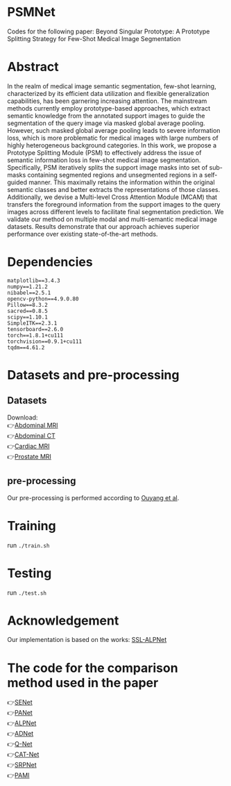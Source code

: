 # PSMNet
Codes for the following paper:
Beyond Singular Prototype: A Prototype Splitting Strategy for Few-Shot Medical Image Segmentation
# Abstract
In the realm of medical image semantic segmentation, few-shot learning, characterized by its efficient
data utilization and flexible generalization capabilities, has been garnering increasing attention. The
mainstream methods currently employ prototype-based approaches, which extract semantic knowledge from the annotated support images to guide the segmentation of the query image via masked
global average pooling. However, such masked global average pooling leads to severe information
loss, which is more problematic for medical images with large numbers of highly heterogeneous
background categories. In this work, we propose a Prototype Splitting Module (PSM) to effectively
address the issue of semantic information loss in few-shot medical image segmentation. Specifically,
PSM iteratively splits the support image masks into set of sub-masks containing segmented regions
and unsegmented regions in a self-guided manner. This maximally retains the information within
the original semantic classes and better extracts the representations of those classes. Additionally,
we devise a Multi-level Cross Attention Module (MCAM) that transfers the foreground information
from the support images to the query images across different levels to facilitate final segmentation
prediction. We validate our method on multiple modal and multi-semantic medical image datasets.
Results demonstrate that our approach achieves superior performance over existing state-of-the-art
methods.
# Dependencies<br>
```
matplotlib==3.4.3
numpy==1.21.2
nibabel==2.5.1
opencv-python==4.9.0.80
Pillow==8.3.2
sacred==0.8.5
scipy==1.10.1
SimpleITK==2.3.1
tensorboard==2.6.0
torch==1.8.1+cu111
torchvision==0.9.1+cu111
tqdm==4.61.2
```
# Datasets and pre-processing
## Datasets
Download:<br>
👉[Abdominal MRI](https://chaos.grand-challenge.org/)<br>
👉[Abdominal CT](https://www.synapse.org/#!Synapse:syn3193805/wiki/217789)<br>
👉[Cardiac MRI](https://zmiclab.github.io/zxh/0/mscmrseg19)<br>
👉[Prostate MRI](https://zenodo.org/record/7013610)<br>
## pre-processing
Our pre-processing is performed according to [Ouyang et al](https://github.com/cheng-01037/Self-supervised-Fewshot-Medical-Image-Segmentation/tree/2f2a22b74890cb9ad5e56ac234ea02b9f1c7a535).<br>
# Training
run `./train.sh`
# Testing
run `./test.sh`
# Acknowledgement
Our implementation is based on the works: [SSL-ALPNet](https://arxiv.org/abs/2007.09886v2)
# The code for the comparison method used in the paper
👉[SENet](https://github.com/abhi4ssj/few-shot-segmentation)<br>
👉[PANet](https://github.com/kaixin96/PANet)<br>
👉[ALPNet](https://github.com/cheng-01037/Self-supervised-Fewshot-Medical-Image-Segmentation/tree/2f2a22b74890cb9ad5e56ac234ea02b9f1c7a535)<br>
👉[ADNet](https://github.com/sha168/ADNet)<br>
👉[Q-Net](https://github.com/ZJLAB-AMMI/Q-Net)<br>
👉[CAT-Net](https://github.com/hust-linyi/CAT-Net)<br>
👉[SRPNet](https://github.com/q362096112/SRPNet)<br>
👉[PAMI](https://github.com/YazhouZhu19/PAMI)<br>



